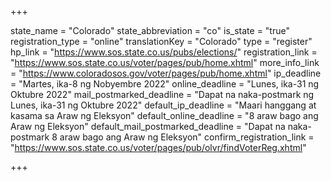 +++

state_name = "Colorado"
state_abbreviation = "co"
is_state = "true"
registration_type = "online"
translationKey = "Colorado"
type = "register"
hp_link = "https://www.sos.state.co.us/pubs/elections/"
registration_link = "https://www.sos.state.co.us/voter/pages/pub/home.xhtml"
more_info_link = "https://www.coloradosos.gov/voter/pages/pub/home.xhtml"
ip_deadline = "Martes, ika-8 ng Nobyembre 2022"
online_deadline = "Lunes, ika-31 ng Oktubre 2022"
mail_postmarked_deadline = "Dapat na naka-postmark ng Lunes, ika-31 ng Oktubre 2022"
default_ip_deadline = "Maari hanggang at kasama sa  Araw ng Eleksyon"
default_online_deadline = "8 araw bago ang Araw ng Eleksyon"
default_mail_postmarked_deadline = "Dapat na naka-postmark  8 araw bago ang Araw ng Eleksyon"
confirm_registration_link = "https://www.sos.state.co.us/voter/pages/pub/olvr/findVoterReg.xhtml"

+++